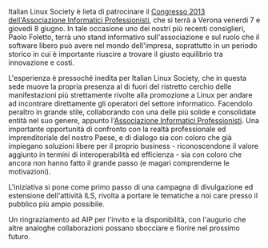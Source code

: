 <!--
.. title: Congresso AIP 2013
.. slug: congresso-aip-2013
.. date: 2013-05-26 00:00:00
.. tags: 
.. category: 
.. link: 
.. description: 
.. type: text
.. image_copy: 
.. previewimage:
-->

<p>
  Italian Linux Society è lieta di patrocinare il <a rel="nofollow" href="http://verona2013.aipnet.it/">Congresso 2013 dell'Associazione Informatici Professionisti</a>, che si terrà a Verona venerdi 7 e giovedi 8 giugno. In tale occasione uno dei nostri più recenti consiglieri, Paolo Foletto, terrà uno stand informativo sull'associazione e sul ruolo che il software libero può avere nel mondo dell'impresa, soprattutto in un periodo storico in cui è importante riuscire a trovare il giusto equilibrio tra innovazione e costi.
</p>
<p>
  L'esperienza è pressoché inedita per Italian Linux Society, che in questa sede muove la propria presenza al di fuori del ristretto cerchio delle manifestazioni più strettamente rivolte alla promozione a Linux per andare ad incontrare direttamente gli operatori del settore informatico. Facendolo peraltro in grande stile, collaborando con una delle più solide e consolidate entità nel suo genere, appunto l'<a rel="nofollow" href="http://www.aipnet.it/">Associazione Informatici Professionisti</a>. Una importante opportunità di confronto con la realtà professionale ed imprenditoriale del nostro Paese, e di dialogo sia con coloro che già impiegano soluzioni libere per il proprio business - riconoscendone il valore aggiunto in termini di interoperabilità ed efficienza - sia con coloro che ancora non hanno fatto il grande passo (e magari comprenderne le motivazioni).
</p>
<p>
  L'iniziativa si pone come primo passo di una campagna di divulgazione ed estensione dell'attività ILS, rivolta a portare le tematiche a noi care presso il pubblico più ampio possibile.
</p>
<p>
  Un ringraziamento ad AIP per l'invito e la disponibilità, con l'augurio che altre analoghe collaborazioni possano sbocciare e fiorire nel prossimo futuro.
</p>